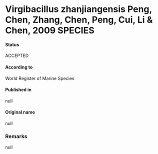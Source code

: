 # Virgibacillus zhanjiangensis Peng, Chen, Zhang, Chen, Peng, Cui, Li & Chen, 2009 SPECIES

#### Status
ACCEPTED

#### According to
World Register of Marine Species

#### Published in
null

#### Original name
null

### Remarks
null